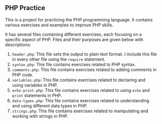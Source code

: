 ## PHP Practice

This is a project for practicing the PHP programming language. It contains various exercises and examples to improve PHP skills.

It has several files containing different exercises, each focusing on a specific aspect of PHP. Files and their purposes are given below with descriptions:

1. `header.php`: This file sets the output to plain text format. I include this file in every other file using the `require` statement.
2. `syntax.php`: This file contains exercises related to PHP syntax.
3. `comments.php`: This file contains exercises related to adding comments in PHP code.
4. `variables.php`: This file contains exercises related to declaring and using variables in PHP.
5. `echo-print.php`: This file contains exercises related to using `echo` and `print` statements in PHP.
6. `data-types.php`: This file contains exercises related to understanding and using different data types in PHP.
7. `strings.php`: This file contains exercises related to manipulating and working with strings in PHP.

